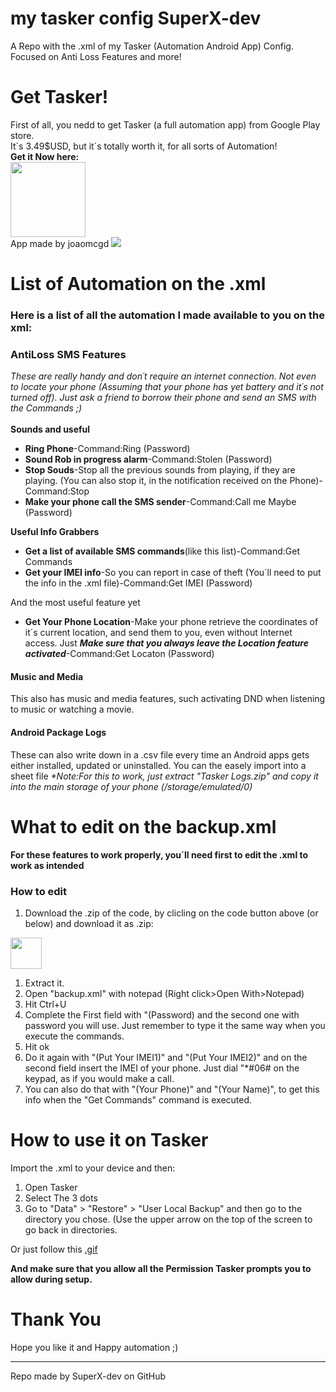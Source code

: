 # my tasker config SuperX-dev
 A Repo with the .xml of my Tasker (Automation Android App) Config. Focused on Anti Loss Features and more!
 <br>
 
 
 <h1>Get Tasker!</h1>
 First of all, you nedd to get Tasker (a full automation app) from Google Play store.
 <br>
 It´s 3.49$USD, but it´s totally worth it, for all sorts of Automation!
 <br>
 <b>Get it Now here:</b>
 <br>
 <a href="https://play.google.com/store/apps/details?id=net.dinglisch.android.taskerm&hl=pt_PT&gl=US">
 <img src="https://play.google.com/intl/en_us/badges/images/generic/en_badge_web_generic.png" alt:Tasker height=120>
 </a>
 <br>
 App made by joaomcgd
 <img src="https://ehacks.com.br/wp-content/uploads/167/17-shut-up-and-take-my-money-768x480.jpg" widht="200">
 
 <h1>List of Automation on the .xml</h1>
 <h3>Here is a list of all the automation I made available to you on the xml:</h3>
 <h3>AntiLoss SMS Features</h3>
       <i>These are really handy and don´t require an internet connection. Not even to locate your phone (Assuming that your phone has yet battery and it´s not turned off). Just ask a friend to borrow their phone and send an SMS with the Commands ;)</i>
       <br>
       <br>
 <b>Sounds and useful</b>
 <br>
 <ul>
 <li><b>Ring Phone</b>-Command:Ring (Password)
 <li><b>Sound Rob in progress alarm</b>-Command:Stolen (Password)
 <li><b>Stop Souds</b>-Stop all the previous sounds from playing, if they are playing. (You can also stop it, in the notification received on the Phone)-Command:Stop
 <li><b>Make your phone call the SMS sender</b>-Command:Call me Maybe (Password)
  </ul>
  
  <b>Useful Info Grabbers</b>
 <ul>
 <li><b>Get a list of available SMS commands</b>(like this list)-Command:Get Commands
 <li><b>Get your IMEI info</b>-So you can report in case of theft (You´ll need to put the info in the .xml file)-Command:Get IMEI (Password)
 </ul>
 And the most useful feature yet
 <ul>
 <li><b>Get Your Phone Location</b>-Make your phone retrieve the coordinates of it´s current location, and send them to you, even without Internet access. Just <b><i>Make sure that you always leave the Location feature activated</i></b>-Command:Get Locaton (Password)
  </ul>
  
<h4>Music and Media</h4>
This also has music and media features, such activating DND when listening to music or watching a movie.

<h4>Android Package Logs</h4>
These can also write down in a .csv file every time an Android apps gets either installed, updated or uninstalled. You can the easely import into a sheet file
<i>*Note:For this to work, just extract "Tasker Logs.zip" and copy it into the main storage of your phone (/storage/emulated/0)</i>

  
 <h1>What to edit on the backup.xml</h1>
 <b>For these features to work properly, you´ll need first to edit the .xml to work as intended</b>
 <br>
 <h3>How to edit</h3>
 <ol>
 <li>Download the .zip of the code, by clicling on the code button above (or below) and download it as .zip:</li>
 </ol>
 <a href="/SuperX-dev/my-tasker-config-SuperX-dev/archive/refs/heads/main.zip"><img src="https://i.ibb.co/MnCR50p/code-button.png" height=50></a>
 <ol>
 <li>Extract it.</li>
 <li>Open "backup.xml" with notepad (Right click>Open With>Notepad)</li>
 <li>Hit Ctrl+U</li>
 <li>Complete the First field with "(Password) and the second one with password you will use. Just remember to type it the same way when you execute the commands.</li>
 <li>Hit ok</li>
 <li>Do it again with "(Put Your IMEI1)" and "(Put Your IMEI2)" and on the second field insert the IMEI of your phone. Just dial "*#06# on the keypad, as if you would make a call.</li>
 <li>You can also do that with "(Your Phone)" and "(Your Name)", to get this info when the "Get Commands" command is executed.</li>
 </ol>
 
 <h1>How to use it on Tasker</h1>
 Import the .xml to your device and then:
 <ol>
 <li>Open Tasker</li>
 <li>Select The 3 dots</li>
 <li>Go to "Data" > "Restore" > "User Local Backup" and then go to the directory you chose. (Use the upper arrow on the top of the screen to go back in directories.</li>
 </ol>
 
 Or just follow this <a href="https://github.com/SuperX-dev/my-tasker-config-SuperX-dev/blob/main/readme%20resources/Photos/Import%20backup.xml.gif">.gif</a>
 
 <b> And make sure that you allow all the Permission Tasker prompts you to allow during setup.</b>
 
<h1>Thank You</h1>
Hope you like it and Happy automation ;)
<hr>
Repo made by SuperX-dev on GitHub
